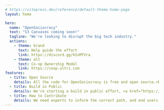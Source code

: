 ```yaml
---
# https://vitepress.dev/reference/default-theme-home-page
layout: home

hero:
  name: "OpenSociocracy"
  text: "S3 Canvases coming soon!"
  tagline: "We're looking to disrupt the big tech industry."
  actions:
    - theme: brand
      text: Help guide the effort
      link: https://discord.gg/kSxMTVra
    - theme: alt
      text: Co-op Ownership Model
      link: https://coop.ultri.com
features:
  - title: Open Source
    details: All the code for OpenSociocracy is free and open source.<br /><br /><a href="https://handbook.opensociocracy.org/why-use-open-source/">Why Open Source?</a>
  - title: Build in Public
    details: We're starting a build in public effort, <a href="https://handbook.opensociocracy.org">help us define it</a>.<br /><br /><a href="https://handbook.opensociocracy.org/about-us/why-build-in-public/">Why Build in Public?</a>
  - title: How to Contribute
    details: We need experts to inform the correct path, and end users to define how they want to get there.<br /><br /><a href="https://handbook.opensociocracy.org/contributing/">Lend a hand</a>
---
```


